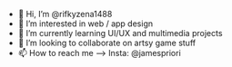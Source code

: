 - 👋 Hi, I’m @rifkyzena1488
- 👀 I’m interested in web / app design
- 🌱 I’m currently learning UI/UX and multimedia projects
- 💞️ I’m looking to collaborate on artsy game stuff
- 📫 How to reach me --> Insta: @jamespriori

<!---
rifkyzena1488/rifkyzena1488 is a ✨ special ✨ repository because its `README.md` (this file) appears on your GitHub profile.
You can click the Preview link to take a look at your changes.
--->
